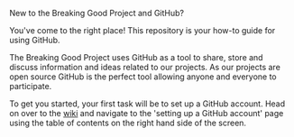 New to the Breaking Good Project and GitHub? 

You've come to the right place! This repository is your how-to guide for using GitHub. 

The Breaking Good Project uses GitHub as a tool to share, store and discuss information and ideas related to our projects. As our projects are open source GitHub is the perfect tool allowing anyone and everyone to participate. 

To get you started, your first task will be to set up a GitHub account. Head on over to the [wiki](https://github.com/kym834/GitHub-How-To-Guide/wiki) and navigate to the 'setting up a GitHub account' page using the table of contents on the right hand side of the screen. 
